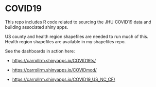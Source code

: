 # COVID19
This repo includes R code related to sourcing the JHU COVID19 data and building associated shiny apps. 



US county and health region shapefiles are needed to run much of this. Health region shapefiles are available in my shapefiles repo. 



See the dashboards in action here: 

- https://carrollrm.shinyapps.io/COVID19ts/

- https://carrollrm.shinyapps.io/COVIDmod/

- https://carrollrm.shinyapps.io/COVID19_US_NC_CF/
